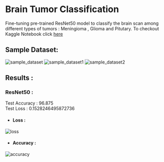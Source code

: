 # Brain Tumor Classification
Fine-tuning pre-trained ResNet50 model to classify the brain scan among different types of tumors : Meningioma , Glioma and Pitutary.
To checkout Kaggle Notebook click [here](https://www.kaggle.com/frozenwolf/brain-tumor-classification)

## Sample Dataset:
![sample_dataset](https://user-images.githubusercontent.com/57902078/137530839-a608e20f-75bc-4b45-9750-afb7cf737404.png)
![sample_dataset1](https://user-images.githubusercontent.com/57902078/137530946-f86589b5-d873-4b0e-94f3-23df092f7244.png)
![sample_dataset2](https://user-images.githubusercontent.com/57902078/137530960-1c16a796-ea8a-4be6-8a0d-5c9315c43d35.png)

## Results :
### ResNet50 :
Test Accuracy :   96.875  
Test Loss :       0.1528246495872736
- #### Loss :
 ![loss](https://user-images.githubusercontent.com/57902078/137531104-36d1cbce-ae34-45dd-8c1f-4e6ac1e0afdf.png)


- #### Accuracy :
![accuracy](https://user-images.githubusercontent.com/57902078/137531108-c6f1ac33-da7b-430e-881b-2754b733501d.png)
